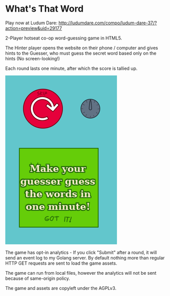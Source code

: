 # What's That Word

Play now at Ludum Dare: http://ludumdare.com/compo/ludum-dare-37/?action=preview&uid=29177

2-Player hotseat co-op word-guessing game in HTML5.

The Hinter player opens the website on their phone / computer and
gives hints to the Guesser, who must guess the secret word based only
on the hints (No screen-looking!)

Each round lasts one minute, after which the score is tallied up.

![v1.0 screenshot](screenshots/Screenshot_20161210_223719.png)

The game has opt-in analytics - If you click "Submit" after a round,
it will send an event log to my Golang server. By default nothing
more than regular HTTP GET requests are sent to load the game assets.

The game can run from local files, however the analytics will not be sent
because of same-origin policy.

The game and assets are copyleft under the AGPLv3.
